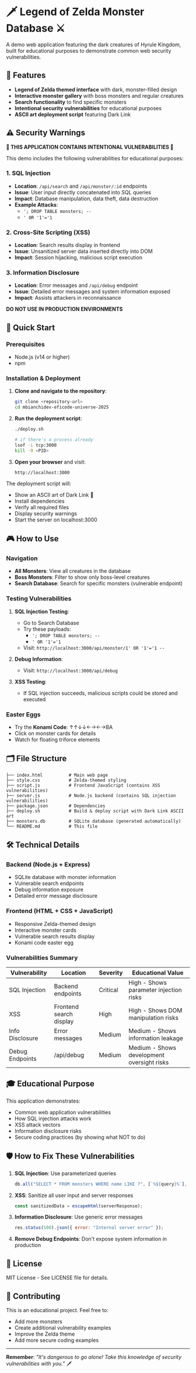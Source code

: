 # 🗡️ Legend of Zelda Monster Database ⚔️

A demo web application featuring the dark creatures of Hyrule Kingdom, built for educational purposes to demonstrate common web security vulnerabilities.

## 🎯 Features

- **Legend of Zelda themed interface** with dark, monster-filled design
- **Interactive monster gallery** with boss monsters and regular creatures
- **Search functionality** to find specific monsters
- **Intentional security vulnerabilities** for educational purposes
- **ASCII art deployment script** featuring Dark Link

## ⚠️ Security Warnings

**🚨 THIS APPLICATION CONTAINS INTENTIONAL VULNERABILITIES 🚨**

This demo includes the following vulnerabilities for educational purposes:

### 1. SQL Injection
- **Location**: `/api/search` and `/api/monster/:id` endpoints
- **Issue**: User input directly concatenated into SQL queries
- **Impact**: Database manipulation, data theft, data destruction
- **Example Attacks**:
  - `'; DROP TABLE monsters; --` 
  - `' OR '1'='1`

### 2. Cross-Site Scripting (XSS)
- **Location**: Search results display in frontend
- **Issue**: Unsanitized server data inserted directly into DOM
- **Impact**: Session hijacking, malicious script execution

### 3. Information Disclosure
- **Location**: Error messages and `/api/debug` endpoint
- **Issue**: Detailed error messages and system information exposed
- **Impact**: Assists attackers in reconnaissance

**DO NOT USE IN PRODUCTION ENVIRONMENTS**

## 🏰 Quick Start

### Prerequisites
- Node.js (v14 or higher)
- npm

### Installation & Deployment

1. **Clone and navigate to the repository**:
   ```bash
   git clone <repository-url>
   cd mbianchidev-eficode-universe-2025
   ```

2. **Run the deployment script**:
   ```bash
   ./deploy.sh

   # if there's a process already
   lsof -i tcp:3000
   kill -9 <PID>
   ```

3. **Open your browser** and visit:
   ```
   http://localhost:3000
   ```

The deployment script will:
- Show an ASCII art of Dark Link 🐲
- Install dependencies
- Verify all required files
- Display security warnings
- Start the server on localhost:3000

## 🎮 How to Use

### Navigation
- **All Monsters**: View all creatures in the database
- **Boss Monsters**: Filter to show only boss-level creatures
- **Search Database**: Search for specific monsters (vulnerable endpoint)

### Testing Vulnerabilities

1. **SQL Injection Testing**:
   - Go to Search Database
   - Try these payloads:
     - `'; DROP TABLE monsters; --`
     - `' OR '1'='1`
   - Visit: `http://localhost:3000/api/monster/1' OR '1'='1 --`

2. **Debug Information**:
   - Visit: `http://localhost:3000/api/debug`

3. **XSS Testing**:
   - If SQL injection succeeds, malicious scripts could be stored and executed

### Easter Eggs
- Try the **Konami Code**: ↑↑↓↓←→←→BA
- Click on monster cards for details
- Watch for floating triforce elements

## 🗂️ File Structure

```
├── index.html          # Main web page
├── style.css           # Zelda-themed styling
├── script.js           # Frontend JavaScript (contains XSS vulnerabilities)
├── server.js           # Node.js backend (contains SQL injection vulnerabilities)
├── package.json        # Dependencies
├── deploy.sh           # Build & deploy script with Dark Link ASCII art
├── monsters.db         # SQLite database (generated automatically)
└── README.md           # This file
```

## 🛠️ Technical Details

### Backend (Node.js + Express)
- SQLite database with monster information
- Vulnerable search endpoints
- Debug information exposure
- Detailed error message disclosure

### Frontend (HTML + CSS + JavaScript)
- Responsive Zelda-themed design
- Interactive monster cards
- Vulnerable search results display
- Konami code easter egg

### Vulnerabilities Summary

| Vulnerability | Location | Severity | Educational Value |
|---------------|----------|----------|-------------------|
| SQL Injection | Backend endpoints | Critical | High - Shows parameter injection risks |
| XSS | Frontend search display | High | High - Shows DOM manipulation risks |
| Info Disclosure | Error messages | Medium | Medium - Shows information leakage |
| Debug Endpoints | /api/debug | Medium | Medium - Shows development oversight risks |

## 🎓 Educational Purpose

This application demonstrates:
- Common web application vulnerabilities
- How SQL injection attacks work
- XSS attack vectors
- Information disclosure risks
- Secure coding practices (by showing what NOT to do)

## 🛡️ How to Fix These Vulnerabilities

1. **SQL Injection**: Use parameterized queries
   ```javascript
   db.all("SELECT * FROM monsters WHERE name LIKE ?", [`%${query}%`], callback)
   ```

2. **XSS**: Sanitize all user input and server responses
   ```javascript
   const sanitizedData = escapeHtml(serverResponse);
   ```

3. **Information Disclosure**: Use generic error messages
   ```javascript
   res.status(500).json({ error: "Internal server error" });
   ```

4. **Remove Debug Endpoints**: Don't expose system information in production

## 📝 License

MIT License - See LICENSE file for details.

## 🤝 Contributing

This is an educational project. Feel free to:
- Add more monsters
- Create additional vulnerability examples
- Improve the Zelda theme
- Add more secure coding examples

---

**Remember**: *"It's dangerous to go alone! Take this knowledge of security vulnerabilities with you."* 🗡️
